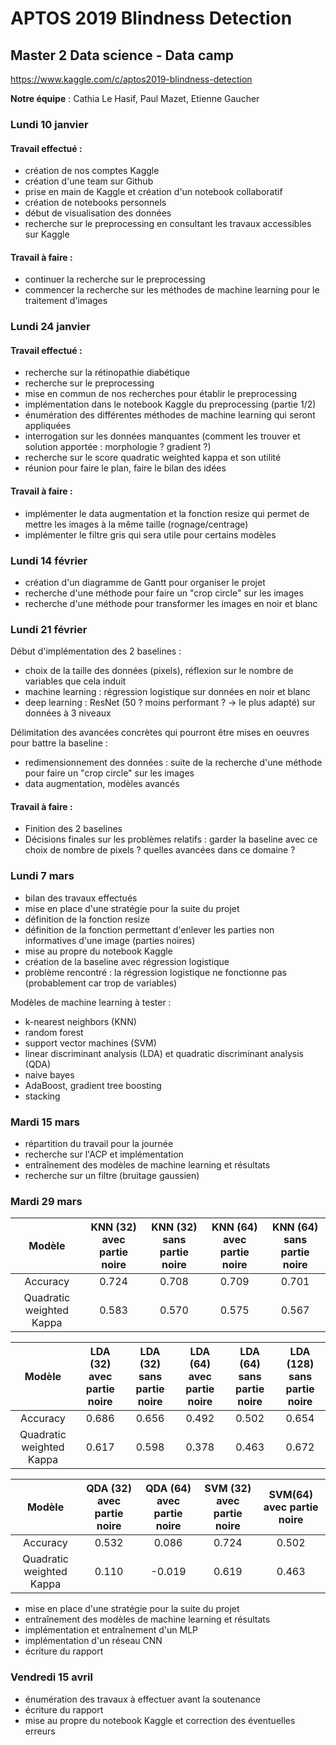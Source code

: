 # APTOS 2019 Blindness Detection
## Master 2 Data science - Data camp

https://www.kaggle.com/c/aptos2019-blindness-detection

**Notre équipe** : Cathia Le Hasif, Paul Mazet, Etienne Gaucher

### Lundi 10 janvier

#### Travail effectué :
- création de nos comptes Kaggle
- création d'une team sur Github
- prise en main de Kaggle et création d'un notebook collaboratif
- création de notebooks personnels
- début de visualisation des données
- recherche sur le preprocessing en consultant les travaux accessibles sur Kaggle

#### Travail à faire :
- continuer la recherche sur le preprocessing
- commencer la recherche sur les méthodes de machine learning pour le traitement d'images


### Lundi 24 janvier

#### Travail effectué :
- recherche sur la rétinopathie diabétique
- recherche sur le preprocessing
- mise en commun de nos recherches pour établir le preprocessing
- implémentation dans le notebook Kaggle du preprocessing (partie 1/2)
- énumération des différentes méthodes de machine learning qui seront appliquées
- interrogation sur les données manquantes (comment les trouver et solution apportée : morphologie ? gradient ?)
- recherche sur le score quadratic weighted kappa et son utilité
- réunion pour faire le plan, faire le bilan des idées

#### Travail à faire :
- implémenter le data augmentation et la fonction resize qui permet de mettre les images à la même taille (rognage/centrage)
- implémenter le filtre gris qui sera utile pour certains modèles

### Lundi 14 février  
- création d'un diagramme de Gantt pour organiser le projet
- recherche d'une méthode pour faire un "crop circle" sur les images
- recherche d'une méthode pour transformer les images en noir et blanc

### Lundi 21 février
Début d'implémentation des 2 baselines :
- choix de la taille des données (pixels), réflexion sur le nombre de variables que cela induit
- machine learning : régression logistique sur données en noir et blanc
- deep learning : ResNet (50 ? moins performant ? -> le plus adapté) sur données à 3 niveaux

Délimitation des avancées concrètes qui pourront être mises en oeuvres pour battre la baseline :
- redimensionnement des données : suite de la recherche d'une méthode pour faire un "crop circle" sur les images
- data augmentation, modèles avancés

#### Travail à faire :
- Finition des 2 baselines
- Décisions finales sur les problèmes relatifs : garder la baseline avec ce choix de nombre de pixels ? quelles avancées dans ce domaine ?

### Lundi 7 mars
- bilan des travaux effectués
- mise en place d'une stratégie pour la suite du projet
- définition de la fonction resize
- définition de la fonction permettant d'enlever les parties non informatives d'une image (parties noires)
- mise au propre du notebook Kaggle
- création de la baseline avec régression logistique
- problème rencontré : la régression logistique ne fonctionne pas (probablement car trop de variables)

Modèles de machine learning à tester :
- k-nearest neighbors (KNN)
- random forest
- support vector machines (SVM)
- linear discriminant analysis (LDA) et quadratic discriminant analysis (QDA)
- naive bayes
- AdaBoost, gradient tree boosting
- stacking

### Mardi 15 mars
- répartition du travail pour la journée
- recherche sur l'ACP et implémentation
- entraînement des modèles de machine learning et résultats
- recherche sur un filtre (bruitage gaussien)

### Mardi 29 mars

|          Modèle          | KNN (32) avec partie noire | KNN (32) sans partie noire | KNN (64) avec partie noire | KNN (64) sans partie noire |
|:------------------------:|:-:|:-:|:-:|:-:|
|         Accuracy         | 0.724  |  0.708 |  0.709 | 0.701  |
| Quadratic weighted Kappa |  0.583 |  0.570 |  0.575 | 0.567  |

|          Modèle          | LDA (32) avec partie noire | LDA (32) sans partie noire | LDA (64) avec partie noire | LDA (64) sans partie noire | LDA (128) sans partie noire
|:------------------------:|:-:|:-:|:-:|:-:|:-:|
|         Accuracy         | 0.686  |  0.656 |  0.492 | 0.502  | 0.654  | 
| Quadratic weighted Kappa |  0.617 |  0.598 |  0.378 | 0.463  | 0.672  |

|          Modèle          | QDA (32) avec partie noire | QDA (64) avec partie noire | SVM (32) avec partie noire | SVM(64) avec partie noire |
|:------------------------:|:-:|:-:|:-:|:-:|
|         Accuracy         | 0.532  |  0.086 |  0.724 | 0.502  |
| Quadratic weighted Kappa |  0.110 |  -0.019 |  0.619 | 0.463  |

- mise en place d'une stratégie pour la suite du projet
- entraînement des modèles de machine learning et résultats
- implémentation et entraînement d'un MLP
- implémentation d'un réseau CNN
- écriture du rapport

### Vendredi 15 avril
- énumération des travaux à effectuer avant la soutenance
- écriture du rapport
- mise au propre du notebook Kaggle et correction des éventuelles erreurs
